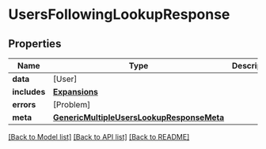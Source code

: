 # UsersFollowingLookupResponse

## Properties
Name | Type | Description | Notes
------------ | ------------- | ------------- | -------------
**data** | [User] |  | [optional] 
**includes** | [**Expansions**](Expansions.md) |  | [optional] 
**errors** | [Problem] |  | [optional] 
**meta** | [**GenericMultipleUsersLookupResponseMeta**](GenericMultipleUsersLookupResponseMeta.md) |  | [optional] 

[[Back to Model list]](../README.md#documentation-for-models) [[Back to API list]](../README.md#documentation-for-api-endpoints) [[Back to README]](../README.md)


